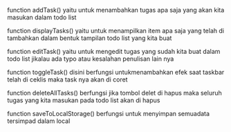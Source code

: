 function addTask()  yaitu untuk menambahkan tugas apa saja yang akan kita masukan dalam todo list

function displayTasks() yaitu untuk menampilkan item apa saja yang telah di tambahkan dalam bentuk tampilan todo list yang kita buat

function editTask() yaitu untuk mengedit tugas yang sudah kita buat dalam todo list jikalau ada typo atau kesalahan penulisan lain nya

function toggleTask() disini berfungsi untukmenambahkan efek saat taskbar telah di ceklis maka task nya akan di coret

function deleteAllTasks() berfungsi jika tombol delet di hapus maka seluruh tugas yang kita masukan pada todo list akan di hapus

function saveToLocalStorage() berfungsi untuk menyimpan semuadata tersimpad dalam local
